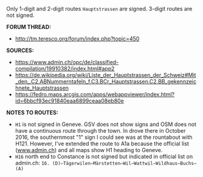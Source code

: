 ﻿Only 1-digit and 2-digit routes `Hauptstrassen` are signed. 3-digit routes are not signed.


**FORUM THREAD:**
- http://tm.teresco.org/forum/index.php?topic=450


**SOURCES:**
- https://www.admin.ch/opc/de/classified-compilation/19910382/index.html#app2
- https://de.wikipedia.org/wiki/Liste_der_Hauptstrassen_der_Schweiz#Mit_den_.C2.ABNummerntafeln_f.C3.BCr_Hauptstrassen.C2.BB_gekennzeichnete_Hauptstrassen
- https://fedro.maps.arcgis.com/apps/webappviewer/index.html?id=6bbcf93ec91840eaa6899ceaa08eb80e


**NOTES TO ROUTES:**
- `H1` is not signed in Geneve. GSV does not show signs and OSM does not have a continuous route through the town. In drove there in October 2016, the southernmost "1" sign I could see was at the rountabout with H121. However, I've extended the route to A1a because the official list (www.admin.ch) and all maps show H1 heading to Geneve.
- `H16` north end to Constance is not signed but indicated in official list on admin.ch: `16. (D)–Tägerwilen–Märstetten–Wil–Wattwil–Wildhaus–Buchs–(A)`